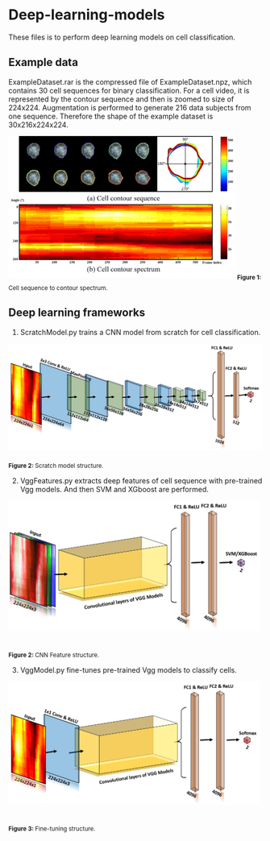 # Deep-learning-models
These files is to perform deep learning models on cell classification.

## Example data
ExampleDataset.rar is the compressed file of ExampleDataset.npz, which contains 30 cell sequences for binary classification. For a cell video, it is represented by the contour sequence and then is zoomed to size of 224x224. Augmentation is performed to generate 216 data subjects from one sequence. Therefore the shape of the example dataset is 30x216x224x224.

<img alt="scratch" src="images/Sequence.png" width='450'>  
<sub><b>Figure 1: </b> Cell sequence to contour spectrum. </sub> 

## Deep learning frameworks
1. ScratchModel.py trains a CNN model from scratch for cell classification.

<img alt="scratch" src="images/Structure.png" width='600'>  

<sub><b>Figure 2: </b> Scratch model structure. </sub> 

2. VggFeatures.py extracts deep features of cell sequence with pre-trained Vgg models. And then SVM and XGboost are performed.

<img alt="scratch" src="images/Feature.png" width='500'>  

<sub><b>Figure 2: </b> CNN Feature structure. </sub> 

3. VggModel.py fine-tunes pre-trained Vgg models to classify cells.

<img alt="scratch" src="images/VGG.png" width='500'>  

<sub><b>Figure 3: </b> Fine-tuning structure. </sub> 
